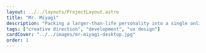```yaml
---
layout: ../../layouts/ProjectLayout.astro
title: "Mr. Miyagi"
description: "Packing a larger-than-life personality into a single online experience."
tags: ["creative direction", "development", "ux design"]
cardCover: "../../images/mr-miyagi-desktop.jpg"
order: 1
---
```

